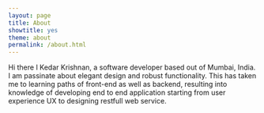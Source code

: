 ```yaml
---
layout: page
title: About
showtitle: yes
theme: about
permalink: /about.html
---
```

<div class="text-justify">
Hi there I Kedar Krishnan, a software developer based out of Mumbai, India. I am passinate about elegant design and robust functionality. This has taken me to learning paths of front-end as well as backend, resulting into knowledge of developing end to end application starting from user experience UX to designing restfull web service.
</div>
